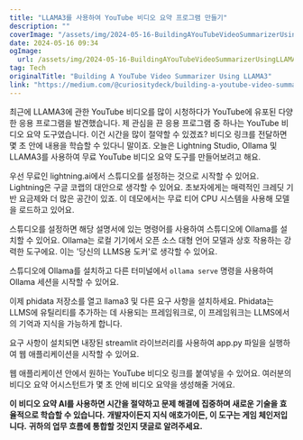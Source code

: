 ```yaml
---
title: "LLAMA3를 사용하여 YouTube 비디오 요약 프로그램 만들기"
description: ""
coverImage: "/assets/img/2024-05-16-BuildingAYouTubeVideoSummarizerUsingLLAMA3_0.png"
date: 2024-05-16 09:34
ogImage: 
  url: /assets/img/2024-05-16-BuildingAYouTubeVideoSummarizerUsingLLAMA3_0.png
tag: Tech
originalTitle: "Building A YouTube Video Summarizer Using LLAMA3"
link: "https://medium.com/@curiositydeck/building-a-youtube-video-summarizer-using-llama3-3291bf633638"
---
```



최근에 LLAMA3에 관한 YouTube 비디오를 많이 시청하다가 YouTube에 유포된 다양한 응용 프로그램을 발견했습니다. 제 관심을 끈 응용 프로그램 중 하나는 YouTube 비디오 요약 도구였습니다. 이건 시간을 많이 절약할 수 있겠죠? 비디오 링크를 전달하면 몇 초 안에 내용을 학습할 수 있다니 말이죠. 오늘은 Lightning Studio, Ollama 및 LLAMA3를 사용하여 무료 YouTube 비디오 요약 도구를 만들어보려고 해요.

우선 무료인 lightning.ai에서 스튜디오를 설정하는 것으로 시작할 수 있어요. Lightning은 구글 코랩의 대안으로 생각할 수 있어요. 초보자에게는 매력적인 크레딧 기반 요금제와 더 많은 공간이 있죠. 이 데모에서는 무료 티어 CPU 시스템을 사용해 모델을 로드하고 있어요.

스튜디오를 설정하면 해당 설명서에 있는 명령어를 사용하여 스튜디오에 Ollama를 설치할 수 있어요. Ollama는 로컬 기기에서 오픈 소스 대형 언어 모델과 상호 작용하는 강력한 도구에요. 이는 '당신의 LLMS용 도커'로 생각할 수 있어요.



스튜디오에 Ollama를 설치하고 다른 터미널에서 `ollama serve` 명령을 사용하여 Ollama 세션을 시작할 수 있어요.

이제 phidata 저장소를 열고 llama3 및 다른 요구 사항을 설치하세요. Phidata는 LLMS에 유틸리티를 추가하는 데 사용되는 프레임워크로, 이 프레임워크는 LLMS에서의 기억과 지식을 가능하게 합니다.

요구 사항이 설치되면 내장된 streamlit 라이브러리를 사용하여 app.py 파일을 실행하여 웹 애플리케이션을 시작할 수 있어요.

웹 애플리케이션 안에서 원하는 YouTube 비디오 링크를 붙여넣을 수 있어요. 여러분의 비디오 요약 어시스턴트가 몇 초 안에 비디오 요약을 생성해줄 거에요.



**이 비디오 요약 AI를 사용하면 시간을 절약하고 문제 해결에 집중하며 새로운 기술을 효율적으로 학습할 수 있습니다.** 
**개발자이든지 지식 애호가이든, 이 도구는 게임 체인저입니다.**
**귀하의 업무 흐름에 통합할 것인지 댓글로 알려주세요.**